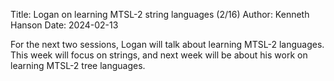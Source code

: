 Title: Logan on learning MTSL-2 string languages (2/16)
Author: Kenneth Hanson
Date: 2024-02-13

For the next two sessions, Logan will talk about learning MTSL-2 languages.
This week will focus on strings, and next week will be about his work on learning MTSL-2 tree languages.
